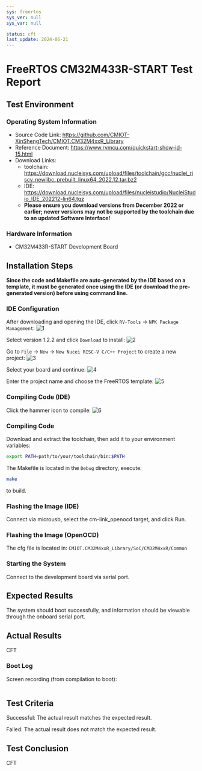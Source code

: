 ```yaml
---
sys: freertos
sys_ver: null
sys_var: null

status: cft
last_update: 2024-06-21
---
```


# FreeRTOS CM32M433R-START Test Report

## Test Environment

### Operating System Information

- Source Code Link: https://github.com/CMIOT-XinShengTech/CMIOT.CM32M4xxR_Library
- Reference Document: https://www.rvmcu.com/quickstart-show-id-15.html
- Download Links:
    - toolchain: https://download.nucleisys.com/upload/files/toolchain/gcc/nuclei_riscv_newlibc_prebuilt_linux64_2022.12.tar.bz2
    - IDE: https://download.nucleisys.com/upload/files/nucleistudio/NucleiStudio_IDE_202212-lin64.tgz
    - **Please ensure you download versions from December 2022 or earlier; newer versions may not be supported by the toolchain due to an updated Software Interface!**

### Hardware Information

- CM32M433R-START Development Board

## Installation Steps

**Since the code and Makefile are auto-generated by the IDE based on a template, it must be generated once using the IDE (or download the pre-generated version) before using command line.**

### IDE Configuration

After downloading and opening the IDE, click `RV-Tools` -> `NPK Package Management`:
![1](image.png)

Select version 1.2.2 and click `Download` to install:
![2](image-1.png)

Go to `File` -> `New` -> `New Nucei RISC-V C/C++ Project` to create a new project:
![3](image-2.png)

Select your board and continue:
![4](image-3.png)

Enter the project name and choose the FreeRTOS template:
![5](image-4.png)

### Compiling Code (IDE)

Click the hammer icon to compile:
![6](image-5.png)

### Compiling Code

Download and extract the toolchain, then add it to your environment variables:
```bash
export PATH=path/to/your/toolchain/bin:$PATH
```

The Makefile is located in the `Debug` directory, execute:
```bash
make
```

to build.

### Flashing the Image (IDE)

Connect via microusb, select the cm-link_openocd target, and click Run.

### Flashing the Image (OpenOCD)

The cfg file is located in: `CMIOT.CM32M4xxR_Library/SoC/CM32M4xxR/Common`

### Starting the System

Connect to the development board via serial port.

## Expected Results

The system should boot successfully, and information should be viewable through the onboard serial port.

## Actual Results

CFT

### Boot Log

Screen recording (from compilation to boot):

```log
```

## Test Criteria

Successful: The actual result matches the expected result.

Failed: The actual result does not match the expected result.

## Test Conclusion

CFT
